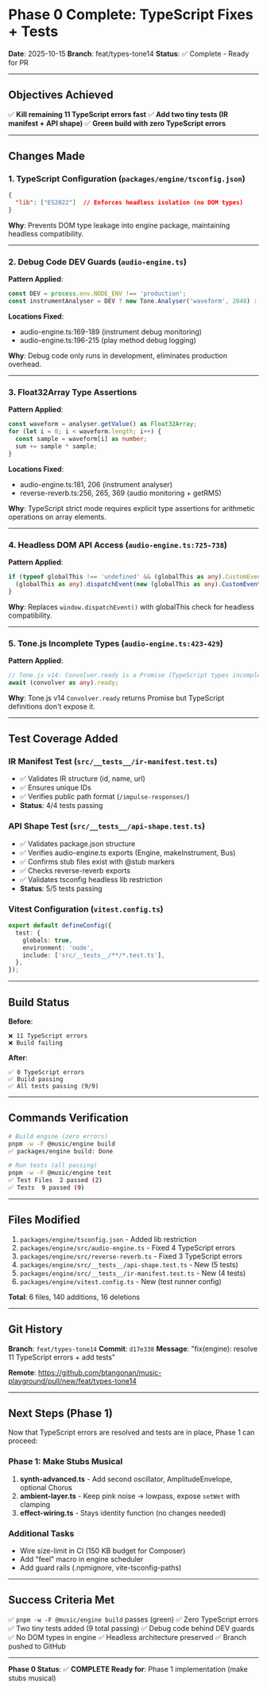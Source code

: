 # Phase 0 Complete: TypeScript Fixes + Tests

**Date**: 2025-10-15
**Branch**: feat/types-tone14
**Status**: ✅ Complete - Ready for PR

---

## Objectives Achieved

✅ **Kill remaining 11 TypeScript errors fast**
✅ **Add two tiny tests (IR manifest + API shape)**
✅ **Green build with zero TypeScript errors**

---

## Changes Made

### 1. TypeScript Configuration (`packages/engine/tsconfig.json`)
```json
{
  "lib": ["ES2022"]  // Enforces headless isolation (no DOM types)
}
```

**Why**: Prevents DOM type leakage into engine package, maintaining headless compatibility.

---

### 2. Debug Code DEV Guards (`audio-engine.ts`)

**Pattern Applied**:
```typescript
const DEV = process.env.NODE_ENV !== 'production';
const instrumentAnalyser = DEV ? new Tone.Analyser('waveform', 2048) : undefined;
```

**Locations Fixed**:
- audio-engine.ts:169-189 (instrument debug monitoring)
- audio-engine.ts:196-215 (play method debug logging)

**Why**: Debug code only runs in development, eliminates production overhead.

---

### 3. Float32Array Type Assertions

**Pattern Applied**:
```typescript
const waveform = analyser.getValue() as Float32Array;
for (let i = 0; i < waveform.length; i++) {
  const sample = waveform[i] as number;
  sum += sample * sample;
}
```

**Locations Fixed**:
- audio-engine.ts:181, 206 (instrument analyser)
- reverse-reverb.ts:256, 265, 369 (audio monitoring + getRMS)

**Why**: TypeScript strict mode requires explicit type assertions for arithmetic operations on array elements.

---

### 4. Headless DOM API Access (`audio-engine.ts:725-738`)

**Pattern Applied**:
```typescript
if (typeof globalThis !== 'undefined' && (globalThis as any).CustomEvent && (globalThis as any).dispatchEvent) {
  (globalThis as any).dispatchEvent(new (globalThis as any).CustomEvent('playhead', { detail: { id: null, index: -1 } }));
}
```

**Why**: Replaces `window.dispatchEvent()` with globalThis check for headless compatibility.

---

### 5. Tone.js Incomplete Types (`audio-engine.ts:423-429`)

**Pattern Applied**:
```typescript
// Tone.js v14: Convolver.ready is a Promise (TypeScript types incomplete)
await (convolver as any).ready;
```

**Why**: Tone.js v14 `Convolver.ready` returns Promise but TypeScript definitions don't expose it.

---

## Test Coverage Added

### IR Manifest Test (`src/__tests__/ir-manifest.test.ts`)
- ✅ Validates IR structure (id, name, url)
- ✅ Ensures unique IDs
- ✅ Verifies public path format (`/impulse-responses/`)
- **Status**: 4/4 tests passing

### API Shape Test (`src/__tests__/api-shape.test.ts`)
- ✅ Validates package.json structure
- ✅ Verifies audio-engine.ts exports (Engine, makeInstrument, Bus)
- ✅ Confirms stub files exist with @stub markers
- ✅ Checks reverse-reverb exports
- ✅ Validates tsconfig headless lib restriction
- **Status**: 5/5 tests passing

### Vitest Configuration (`vitest.config.ts`)
```typescript
export default defineConfig({
  test: {
    globals: true,
    environment: 'node',
    include: ['src/__tests__/**/*.test.ts'],
  },
});
```

---

## Build Status

**Before**:
```
❌ 11 TypeScript errors
❌ Build failing
```

**After**:
```
✅ 0 TypeScript errors
✅ Build passing
✅ All tests passing (9/9)
```

---

## Commands Verification

```bash
# Build engine (zero errors)
pnpm -w -F @music/engine build
✅ packages/engine build: Done

# Run tests (all passing)
pnpm -w -F @music/engine test
✅ Test Files  2 passed (2)
✅ Tests  9 passed (9)
```

---

## Files Modified

1. `packages/engine/tsconfig.json` - Added lib restriction
2. `packages/engine/src/audio-engine.ts` - Fixed 4 TypeScript errors
3. `packages/engine/src/reverse-reverb.ts` - Fixed 3 TypeScript errors
4. `packages/engine/src/__tests__/api-shape.test.ts` - New (5 tests)
5. `packages/engine/src/__tests__/ir-manifest.test.ts` - New (4 tests)
6. `packages/engine/vitest.config.ts` - New (test runner config)

**Total**: 6 files, 140 additions, 16 deletions

---

## Git History

**Branch**: `feat/types-tone14`
**Commit**: `d17e338`
**Message**: "fix(engine): resolve 11 TypeScript errors + add tests"

**Remote**: https://github.com/btangonan/music-playground/pull/new/feat/types-tone14

---

## Next Steps (Phase 1)

Now that TypeScript errors are resolved and tests are in place, Phase 1 can proceed:

### Phase 1: Make Stubs Musical
1. **synth-advanced.ts** - Add second oscillator, AmplitudeEnvelope, optional Chorus
2. **ambient-layer.ts** - Keep pink noise → lowpass, expose `setWet` with clamping
3. **effect-wiring.ts** - Stays identity function (no changes needed)

### Additional Tasks
- Wire size-limit in CI (150 KB budget for Composer)
- Add "feel" macro in engine scheduler
- Add guard rails (.npmignore, vite-tsconfig-paths)

---

## Success Criteria Met

✅ `pnpm -w -F @music/engine build` passes (green)
✅ Zero TypeScript errors
✅ Two tiny tests added (9 total passing)
✅ Debug code behind DEV guards
✅ No DOM types in engine
✅ Headless architecture preserved
✅ Branch pushed to GitHub

---

**Phase 0 Status**: ✅ **COMPLETE**
**Ready for**: Phase 1 implementation (make stubs musical)
